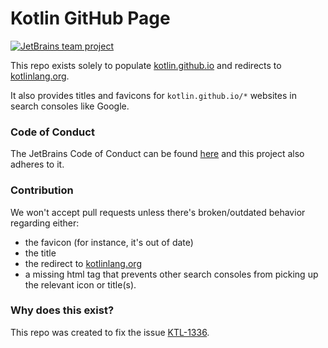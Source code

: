 # Kotlin GitHub Page
[![JetBrains team project](https://jb.gg/badges/team-flat-square.svg)](https://confluence.jetbrains.com/display/ALL/JetBrains+on+GitHub) 

This repo exists solely to populate [kotlin.github.io](https://kotlin.github.io) and redirects to [kotlinlang.org](https://kotlinlang.org).

It also provides titles and favicons for `kotlin.github.io/*` websites in search consoles like Google.

### Code of Conduct
The JetBrains Code of Conduct can be found [here](https://github.com/JetBrains/.github/tree/main/profile#code-of-conduct) and this project also adheres to it.

### Contribution
We won't accept pull requests unless there's broken/outdated behavior regarding either:
- the favicon (for instance, it's out of date)
- the title
- the redirect to [kotlinlang.org](https://kotlinlang.org)
- a missing html tag that prevents other search consoles from picking up the relevant icon or title(s).

### Why does this exist?
This repo was created to fix the issue [KTL-1336](https://youtrack.jetbrains.com/issue/KTL-1336/Add-favicon-and-title-for-kotlin.github.io).
